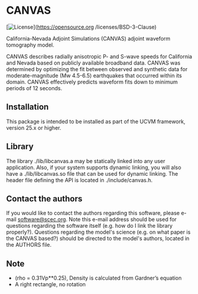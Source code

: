 # CANVAS

[![License](https://img.shields.io/badge/License-BSD_3--Clause-blue.svg)](https://opensource.org
/licenses/BSD-3-Clause)

California-Nevada Adjoint Simulations (CANVAS) adjoint waveform tomography model. 

CANVAS describes radially anisotropic P- and S-wave speeds for California and Nevada based on publicly available broadband data. CANVAS was determined by optimizing the fit between observed and synthetic data for moderate-magnitude (Mw 4.5-6.5) earthquakes that occurred within its domain. CANVAS effectively predicts waveform fits down to minimum periods of 12 seconds.

## Installation

This package is intended to be installed as part of the UCVM framework,
version 25.x or higher.

## Library

The library ./lib/libcanvas.a may be statically linked into any
user application. Also, if your system supports dynamic linking,
you will also have a ./lib/libcanvas.so file that can be used
for dynamic linking. The header file defining the API is located
in ./include/canvas.h.

## Contact the authors

If you would like to contact the authors regarding this software,
please e-mail software@scec.org. Note this e-mail address should
be used for questions regarding the software itself (e.g. how
do I link the library properly?). Questions regarding the model's
science (e.g. on what paper is the CANVAS based?) should be directed
to the model's authors, located in the AUTHORS file.

## Note

 * (rho = 0.31Vp**0.25), Density is calculated from Gardner’s equation
 * A right rectangle, no rotation 


